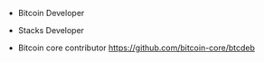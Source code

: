 - Bitcoin Developer
- Stacks Developer

- Bitcoin core contributor https://github.com/bitcoin-core/btcdeb
<!---
BowTiedDeployer/BowTiedDeployer is a ✨ special ✨ repository because its `README.md` (this file) appears on your GitHub profile.
You can click the Preview link to take a look at your changes.
--->
